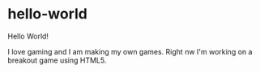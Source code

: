 # hello-world
Hello World!

I love gaming and I am making my own games.
Right nw I'm working on a breakout game using HTML5.
